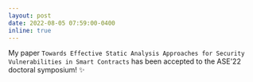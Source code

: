 ```yaml
---
layout: post
date: 2022-08-05 07:59:00-0400
inline: true
---
```


My paper `Towards Effective Static Analysis Approaches for Security
  Vulnerabilities in Smart Contracts` has been accepted to the ASE'22 doctoral symposium! :sparkles: 
